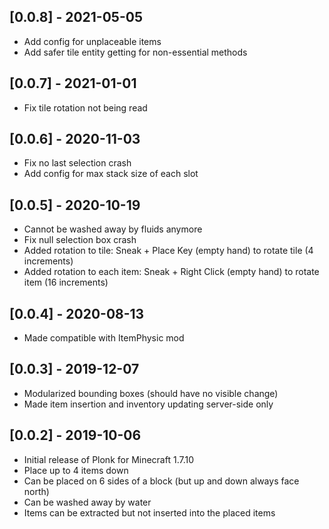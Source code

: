 ## [0.0.8] - 2021-05-05

- Add config for unplaceable items
- Add safer tile entity getting for non-essential methods

## [0.0.7] - 2021-01-01

- Fix tile rotation not being read

## [0.0.6] - 2020-11-03

- Fix no last selection crash
- Add config for max stack size of each slot

## [0.0.5] - 2020-10-19

- Cannot be washed away by fluids anymore
- Fix null selection box crash
- Added rotation to tile: Sneak + Place Key (empty hand) to rotate tile (4 increments)
- Added rotation to each item: Sneak + Right Click (empty hand) to rotate item (16 increments)

## [0.0.4] - 2020-08-13

- Made compatible with ItemPhysic mod

## [0.0.3] - 2019-12-07

- Modularized bounding boxes (should have no visible change)
- Made item insertion and inventory updating server-side only

## [0.0.2] - 2019-10-06

- Initial release of Plonk for Minecraft 1.7.10
- Place up to 4 items down
- Can be placed on 6 sides of a block (but up and down always face north)
- Can be washed away by water
- Items can be extracted but not inserted into the placed items

